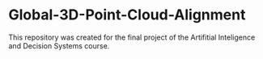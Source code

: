 # Global-3D-Point-Cloud-Alignment

This repository was created for the final project of the Artifitial Inteligence and Decision Systems course.

